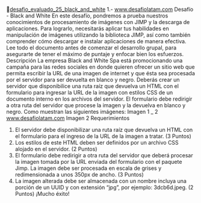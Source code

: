 🚀[desafio_evaluado_25_black_and_white](https://desafio-evaluado-25-black-and-white.onrender.com)
1.-
www.desafiolatam.com
Desafío - Black and White
En este desafío, pondremos a prueba nuestros conocimientos de procesamiento de imágenes
con JIMP y la descarga de aplicaciones. Para lograrlo, necesitarás aplicar tus habilidades en
manipulación de imágenes utilizando la biblioteca JIMP, así como también comprender cómo
descargar e instalar aplicaciones de manera efectiva.
Lee todo el documento antes de comenzar el desarrollo grupal, para asegurarte de tener el
máximo de puntaje y enfocar bien los esfuerzos.
Descripción
La empresa Black and White Spa está promocionando una campaña para las redes sociales
en donde quieren ofrecer un sitio web que permita escribir la URL de una imagen de internet
y que ésta sea procesada por el servidor para ser devuelta en blanco y negro.
Deberás crear un servidor que disponibilice una ruta raíz que devuelva un HTML con el
formulario para ingresar la URL de la imagen con estilos CSS de un documento interno en los
archivos del servidor. El formulario debe redirigir a otra ruta del servidor que procese la
imagen y la devuelva en blanco y negro. Como muestran las siguientes imágenes:
Imagen 1
_ 2
www.desafiolatam.com
Imagen 2
Requerimientos
1. El servidor debe disponibilizar una ruta raíz que devuelva un HTML con el formulario
para el ingreso de la URL de la imagen a tratar. (3 Puntos)
2. Los estilos de este HTML deben ser definidos por un archivo CSS alojado en el
servidor. (2 Puntos)
3. El formulario debe redirigir a otra ruta del servidor que deberá procesar la imagen
tomada por la URL enviada del formulario con el paquete Jimp. La imagen debe ser
procesada en escala de grises y redimensionada a unos 350px de ancho. (3 Puntos)
4. La imagen alterada debe ser almacenada con un nombre incluya una porción de un
UUID y con extensión “jpg”, por ejemplo: 3dcb6d.jpeg. (2 Puntos)
¡Mucho éxito! 
